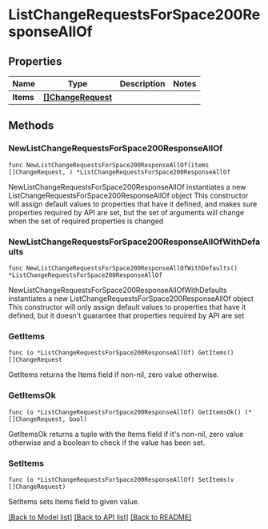 # ListChangeRequestsForSpace200ResponseAllOf

## Properties

Name | Type | Description | Notes
------------ | ------------- | ------------- | -------------
**Items** | [**[]ChangeRequest**](ChangeRequest.md) |  | 

## Methods

### NewListChangeRequestsForSpace200ResponseAllOf

`func NewListChangeRequestsForSpace200ResponseAllOf(items []ChangeRequest, ) *ListChangeRequestsForSpace200ResponseAllOf`

NewListChangeRequestsForSpace200ResponseAllOf instantiates a new ListChangeRequestsForSpace200ResponseAllOf object
This constructor will assign default values to properties that have it defined,
and makes sure properties required by API are set, but the set of arguments
will change when the set of required properties is changed

### NewListChangeRequestsForSpace200ResponseAllOfWithDefaults

`func NewListChangeRequestsForSpace200ResponseAllOfWithDefaults() *ListChangeRequestsForSpace200ResponseAllOf`

NewListChangeRequestsForSpace200ResponseAllOfWithDefaults instantiates a new ListChangeRequestsForSpace200ResponseAllOf object
This constructor will only assign default values to properties that have it defined,
but it doesn't guarantee that properties required by API are set

### GetItems

`func (o *ListChangeRequestsForSpace200ResponseAllOf) GetItems() []ChangeRequest`

GetItems returns the Items field if non-nil, zero value otherwise.

### GetItemsOk

`func (o *ListChangeRequestsForSpace200ResponseAllOf) GetItemsOk() (*[]ChangeRequest, bool)`

GetItemsOk returns a tuple with the Items field if it's non-nil, zero value otherwise
and a boolean to check if the value has been set.

### SetItems

`func (o *ListChangeRequestsForSpace200ResponseAllOf) SetItems(v []ChangeRequest)`

SetItems sets Items field to given value.



[[Back to Model list]](../README.md#documentation-for-models) [[Back to API list]](../README.md#documentation-for-api-endpoints) [[Back to README]](../README.md)


